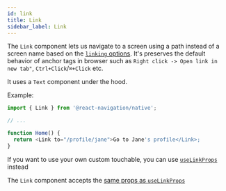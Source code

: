 ```yaml
---
id: link
title: Link
sidebar_label: Link
---
```


The `Link` component lets us navigate to a screen using a path instead of a screen name based on the [`linking` options](navigation-container.md#linking). It's preserves the default behavior of anchor tags in browser such as `Right click -> Open link in new tab"`, `Ctrl+Click`/`⌘+Click` etc.

It uses a `Text` component under the hood.

Example:

```js
import { Link } from '@react-navigation/native';

// ...

function Home() {
  return <Link to="/profile/jane">Go to Jane's profile</Link>;
}
```

If you want to use your own custom touchable, you can use [`useLinkProps`](use-link-props.md) instead

The `Link` component accepts the [same props as `useLinkProps`](use-link-props.md#options)
